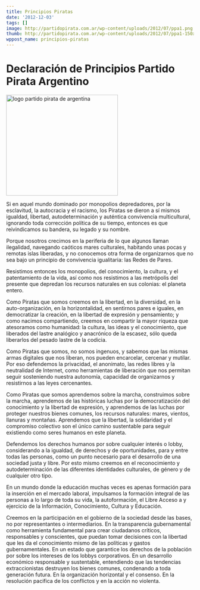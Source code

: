 ```yaml
---
title: Principios Piratas
date: '2012-12-03'
tags: []
image: http://partidopirata.com.ar/wp-content/uploads/2012/07/ppa1.png
thumb: http://partidopirata.com.ar/wp-content/uploads/2012/07/ppa1-150x150.png
wppost_name: principios-piratas
---
```


<h1 id="firstHeading">Declaración de Principios Partido Pirata Argentino</h1>
<div id="bodyContent">
<div id="contentSub"></div>

<a href="http://partidopirata.com.ar/wp-content/uploads/2012/07/ppa1.png"><img class="alignleft size-full wp-image-5519" alt="logo partido pirata de argentina" src="http://partidopirata.com.ar/wp-content/uploads/2012/07/ppa1.png" width="300" height="271" /></a>

Si en aquel mundo dominado por monopolios depredadores, por la esclavitud, la autocracia y el racismo, los Piratas se dieron a sí mismos igualdad, libertad, autodeterminación y auténtica convivencia multicultural, ignorando toda corrección política de su tiempo, entonces es que reivindicamos su bandera, su legado y su nombre.

Porque nosotros crecimos en la periferia de lo que algunos llaman ilegalidad, navegando caóticos mares culturales, habitando unas pocas y remotas islas liberadas, y no conocemos otra forma de organizarnos que no sea bajo un principio de convivencia igualitaria: las Redes de Pares.

Resistimos entonces los monopolios, del conocimiento, la cultura, y el patentamiento de la vida, así como nos resistimos a las metrópolis del presente que depredan los recursos naturales en sus colonias: el planeta entero.

Como Piratas que somos creemos en la libertad, en la diversidad, en la auto-organización, en la horizontalidad, en sentirnos pares e iguales, en democratizar la creación, en la libertad de expresión y pensamiento; y como nacimos compartiendo, creemos en compartir la mayor riqueza que atesoramos como humanidad: la cultura, las ideas y el conocimiento, que liberados del lastre analógico y anacrónico de la escasez, sólo queda liberarlos del pesado lastre de la codicia.

Como Piratas que somos, no somos ingenuos, y sabemos que las mismas armas digitales que nos liberan, nos pueden encarcelar, cercenar y mutilar. Por eso defendemos la privacidad, el anonimato, las redes libres y la neutralidad de Internet, como herramientas de liberación que nos permitan seguir sosteniendo nuestra autonomía, capacidad de organizarnos y resistirnos a las leyes cercenantes.

Como Piratas que somos aprendemos sobre la marcha, construimos sobre la marcha, aprendemos de las históricas luchas por la democratización del conocimiento y la libertad de expresión, y aprendemos de las luchas por proteger nuestros bienes comunes, los recursos naturales: mares, vientos, llanuras y montañas. Aprendemos que la libertad, la solidaridad y el compromiso colectivo son el único camino sustentable para seguir existiendo como seres humanos en este planeta.

Defendemos los derechos humanos por sobre cualquier interés o lobby, considerando a la igualdad, de derechos y de oportunidades, para y entre todas las personas, como un punto necesario para el desarrollo de una sociedad justa y libre. Por esto mismo creemos en el reconocimiento y autodeterminación de las diferentes identidades culturales, de género y de cualquier otro tipo.

En un mundo donde la educación muchas veces es apenas formación para la inserción en el mercado laboral, impulsamos la formación integral de las personas a lo largo de toda su vida, la autoformación, el Libre Acceso a y ejercicio de la Información, Conocimiento, Cultura y Educación.

Creemos en la participación en el gobierno de la sociedad desde las bases, no por representantes o intermediarios. En la transparencia gubernamental como herramienta fundamental para crear ciudadanos críticos, responsables y conscientes, que puedan tomar decisiones con la libertad que les da el conocimiento mismo de las políticas y gastos gubernamentales. En un estado que garantice los derechos de la población por sobre los intereses de los lobbys corporativos. En un desarrollo económico responsable y sustentable, entendiendo que las tendencias extraccionistas destruyen los bienes comunes, condenando a toda generación futura. En la organización horizontal y el consenso. En la resolución pacifica de los conflictos y en la acción no violenta.

</div>
